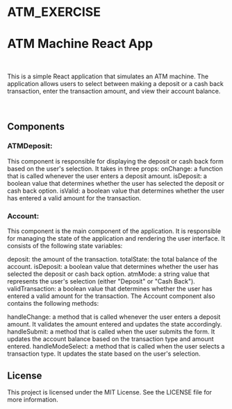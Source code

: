 # ATM_EXERCISE
<h1>ATM Machine React App </h1>
</br>
<p> This is a simple React application that simulates an ATM machine. The application allows users to select between making a deposit or a cash back transaction, enter the transaction amount, and view their account balance.</p>
<br/>
<h2>Components</h2>
<h3>ATMDeposit:</h3>
<p>
This component is responsible for displaying the deposit or cash back form based on the user's selection. It takes in three props:
onChange: a function that is called whenever the user enters a deposit amount.
isDeposit: a boolean value that determines whether the user has selected the deposit or cash back option.
isValid: a boolean value that determines whether the user has entered a valid amount for the transaction.
</p>
<h3>Account:</h3>
<p>
This component is the main component of the application. It is responsible for managing the state of the application and rendering the user interface. It consists of the following state variables:

deposit: the amount of the transaction.
totalState: the total balance of the account.
isDeposit: a boolean value that determines whether the user has selected the deposit or cash back option.
atmMode: a string value that represents the user's selection (either "Deposit" or "Cash Back").
validTransaction: a boolean value that determines whether the user has entered a valid amount for the transaction.
The Account component also contains the following methods:

handleChange: a method that is called whenever the user enters a deposit amount. It validates the amount entered and updates the state accordingly.
handleSubmit: a method that is called when the user submits the form. It updates the account balance based on the transaction type and amount entered.
handleModeSelect: a method that is called when the user selects a transaction type. It updates the state based on the user's selection.
</p>

<h2>License</h2>
<p>
  This project is licensed under the MIT License. See the LICENSE file for more information.
  </p>
